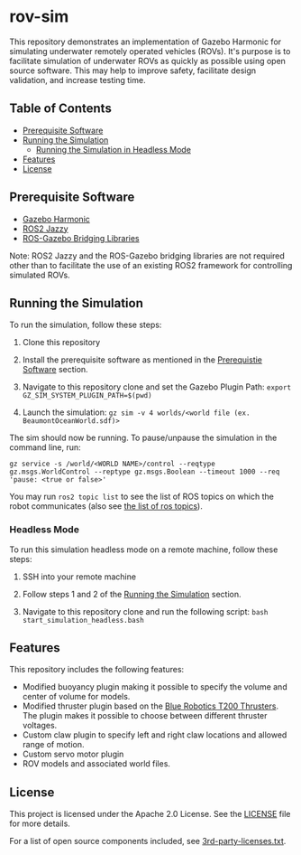 # rov-sim

This repository demonstrates an implementation of Gazebo Harmonic for simulating underwater remotely operated vehicles (ROVs). It's purpose is to facilitate simulation of underwater ROVs as quickly as possible using open source software. This may help to improve safety, facilitate design validation, and increase testing time.

## Table of Contents
- [Prerequisite Software](#prerequisite-software)
- [Running the Simulation](#running-the-simulation)
    - [Running the Simulation in Headless Mode](#headless-mode)
- [Features](#features)
- [License](#license)

## Prerequisite Software
- [Gazebo Harmonic](https://gazebosim.org/docs/harmonic/getstarted/)
- [ROS2 Jazzy](https://docs.ros.org/en/jazzy/Releases/Release-Jazzy-Jalisco.html)
- [ROS-Gazebo Bridging Libraries](https://gazebosim.org/docs/harmonic/ros_installation/) 

Note: ROS2 Jazzy and the ROS-Gazebo bridging libraries are not required other than to facilitate the use of an existing ROS2 framework for controlling simulated ROVs.    

## Running the Simulation
To run the simulation, follow these steps:

1. Clone this repository

2. Install the prerequisite software as mentioned in the [Prerequistie Software](#prerequisite-software) section.

3. Navigate to this repository clone and set the Gazebo Plugin Path:
        ```
        export GZ_SIM_SYSTEM_PLUGIN_PATH=$(pwd)
        ```
4. Launch the simulation:
        ```
        gz sim -v 4 worlds/<world file (ex. BeaumontOceanWorld.sdf)>
        ```
   
The sim should now be running. To pause/unpause the simulation in the command line, run:
```
gz service -s /world/<WORLD NAME>/control --reqtype gz.msgs.WorldControl --reptype gz.msgs.Boolean --timeout 1000 --req 'pause: <true or false>'
```

You may run `ros2 topic list` to see the list of ROS topics on which the robot communicates (also see [the list of ros topics](./initialize_ros_communication.bash)). 

### Headless Mode
To run this simulation headless mode on a remote machine, follow these steps:

1. SSH into your remote machine

2. Follow steps 1 and 2 of the [Running the Simulation](#running-the-simulation) section.

3. Navigate to this repository clone and run the following script:
        ```
        bash start_simulation_headless.bash 
        ```

## Features
This repository includes the following features:
- Modified buoyancy plugin making it possible to specify the volume and center of volume for models. 
- Modified thruster plugin based on the [Blue Robotics T200 Thrusters](https://bluerobotics.com/store/thrusters/t100-t200-thrusters/t200-thruster-r2-rp/). The plugin makes it possible to choose between different thruster voltages.
- Custom claw plugin to specify left and right claw locations and allowed range of motion.
- Custom servo motor plugin 
- ROV models and associated world files.

## License
This project is licensed under the Apache 2.0 License. See the [LICENSE](./LICENSE) file for more details.

For a list of open source components included, see [3rd-party-licenses.txt](./third-party-licenses.txt).
